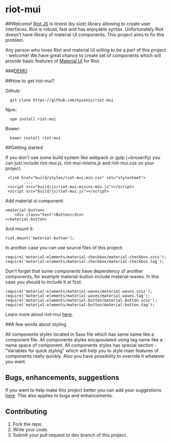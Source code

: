 # riot-mui
##Welcome!
[Riot JS](http://riotjs.com/) is tiniest (by size) library allowing to create user interfaces. Riot is robust, fast and has enjoyable syntax. Unfortunately Riot doesn't have library of material UI components. This project aims to fix this problem.

Any person who loves Riot and material UI willing to be a part of this project - welcome! We have great chance to create set of components which will provide basic features of [Material UI](https://www.google.com/design/spec/material-design/introduction.html) for Riot.

###[DEMO](http://kysonic.github.io/riot-mui/)

##How to get riot-mui?

Github:
```
  git clone https://github.com/kysonic/riot-mui 
```
Npm:
```
  npm install riot-mui 
```
Bower: 
```
  bower install riot-mui 
```
##Getting started


If you don't use some build system like webpack or gulp (+broserify) you can just include riot-mui.js, riot-mui-mixins.js and riot-mui.css on your project. 

```
 <link href="build/styles/riot-mui.min.css" rel="stylesheet">
        ....
 <script src="build/js/riot-mui-mixins-min.js"></script>
 <script src="build/js/riot-mui.js"></script> 
```

Add material ui component: 

```
<material-button>
    <div class="text">Button</div>
</material-button>    
``` 
And mount it: 
```
riot.mount('material-button');
```
In another case you can use source files of this project: 

```
require('material-elements/material-checkbox/material-checkbox.scss');
require('material-elements/material-checkbox/material-checkbox.tag');
```
Don't forget that some components have dependency of another components, for example material-button include material-waves. In this case you should to include it at first: 

```
require('material-elements/material-waves/material-waves.scss');
require('material-elements/material-waves/material-waves.tag');
require('material-elements/material-button/material-button.scss');
require('material-elements/material-button/material-button.tag');
```

Learn more about riot-mui [here](https://github.com/kysonic/riot-mui/tree/master/examples).

##A few words about styling

All components styles located in Sass file which has same name like a component file.
All components styles encapsulated using tag name like a name space of component. 
All components styles has special section - "Variables for quick styling" which will help you to style main features of components really quickly. Also you have possibility to override it whatever you want.

## Bugs, enhancements, suggestions

If you want to help make this project better you can add your suggestions [here](https://github.com/kysonic/riot-mui/issues). This also applies to bugs and enhancements. 

## Contributing 

1. Fork the repo. 
2. Write your code. 
3. Submit your pull request to dev branch of this project. 




